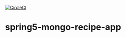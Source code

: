 [![CircleCI](https://circleci.com/gh/igorek1955/recipeapp-spring-mongoDB.svg?style=svg&circle-token=34eb963905e09c11fc6ec010172ea97d86bb02ee)](https://app.circleci.com/settings/project/github/igorek1955/recipeapp-spring-mongoDB)
# spring5-mongo-recipe-app

